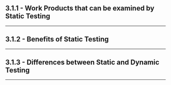 ## 3.1.1 - **Work Products that can be examined by Static Testing**

___

## 3.1.2 - **Benefits of Static Testing**

___

## 3.1.3 - **Differences between Static and Dynamic Testing**
___